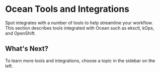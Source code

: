 # Ocean Tools and Integrations

Spot integrates with a number of tools to help streamline your workflow. This section describes tools integrated with Ocean such as eksctl, kOps, and OpenShift.

## What's Next?

To learn more tools and integrations, choose a topic in the sidebar on the left.
